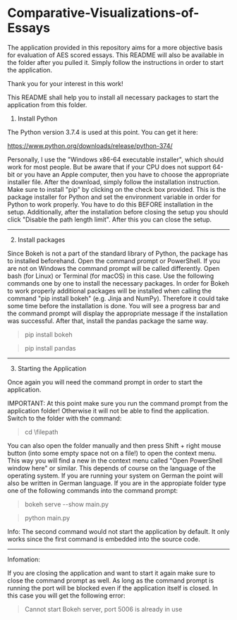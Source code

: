 # Comparative-Visualizations-of-Essays
The application provided in this repository aims for a more objective basis for evaluation of AES scored essays. This README will also be available in the folder after you pulled it. Simply follow the instructions in order to start the application.

Thank you for your interest in this work!

This README shall help you to install all necessary packages to start the 
application from this folder. 

1. Install Python

The Python version 3.7.4 is used at this point. You can get it here: 

https://www.python.org/downloads/release/python-374/

Personally, I use the "Windows x86-64 executable installer", which should work for most people. But be aware that if your CPU does not support 64-bit or you have an Apple computer, then you have to choose the appropriate installer file. After the download, simply follow the installation instruction. Make sure to install "pip" by clicking on the check box provided. This is the package installer for Python and set the environment variable in order for Python to work properly. You have to do this BEFORE installation in the setup. Additionally, after the installation before closing the setup you should click "Disable the path length limit". After this you can close the setup. 

----------------------------------------------------------------------------------------------------------------------------------------
2. Install packages

Since Bokeh is not a part of the standard library of Python, the package has to installed beforehand. 
Open the command prompt or PowerShell. If you are not on Windows the command prompt will be called differently. Open bash (for Linux) or 
Terminal (for macOS) in this case. Use the following commands one by one to install the necessary packages.
In order for Bokeh to work properly additional packages will be installed when calling the command "pip install bokeh" (e.g. Jinja and NumPy).
Therefore it could take some time before the installation is done. You will see a progress bar and the command prompt will 
display the appropriate message if the installation was successful. After that, install the pandas package the same way.

> pip install bokeh

> pip install pandas

----------------------------------------------------------------------------------------------------------------------------------------
3. Starting the Application

Once again you will need the command prompt in order to start the application.

IMPORTANT: 
At this point make sure you run the command prompt from the application folder! Otherwise it will not be able to
find the application. Switch to the folder with the command:

> cd \filepath

You can also open the folder manually and then press Shift + right mouse button (into some empty space not on a file!) 
to open the context menu. This way you will find a new in the context menu called "Open PowerShell window here" or similar.
This depends of course on the language of the operating system. If you are running your system on German
the point will also be written in German language. If you are in the appropiate folder type one of the following commands into the
command prompt:

> bokeh serve --show main.py

> python main.py

Info: The second command would not start the application by default. It only works since the first command is embedded into the source code.

----------------------------------------------------------------------------------------------------------------------------------------

Infomation:

If you are closing the application and want to start it again make sure to close the command prompt as well. As long as the command prompt is running the port will be blocked even if the application itself is closed. In this case you will get the following error:

> Cannot start Bokeh server, port 5006 is already in use

